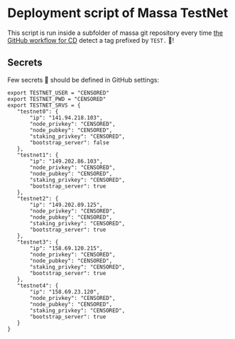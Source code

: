 # Deployment script of Massa TestNet

This script is run inside a subfolder of massa git repository every time [the GitHub workflow for CD](https://github.com/massalabs/massa/blob/main/.github/workflows/cd.yml) detect a tag prefixed by `TEST.` :rainbow:!

## Secrets

Few secrets :key: should be defined in GitHub settings:

```
export TESTNET_USER = "CENSORED"
export TESTNET_PWD = "CENSORED"
export TESTNET_SRVS = {
   "testnet0": {
       "ip": "141.94.218.103",
       "node_privkey": "CENSORED",
       "node_pubkey": "CENSORED",
       "staking_privkey": "CENSORED",
       "bootstrap_server": false
   },
   "testnet1": {
       "ip": "149.202.86.103",
       "node_privkey": "CENSORED",
       "node_pubkey": "CENSORED",
       "staking_privkey": "CENSORED",
       "bootstrap_server": true
   },
   "testnet2": {
       "ip": "149.202.89.125",
       "node_privkey": "CENSORED",
       "node_pubkey": "CENSORED",
       "staking_privkey": "CENSORED",
       "bootstrap_server": true
   },
   "testnet3": {
       "ip": "158.69.120.215",
       "node_privkey": "CENSORED",
       "node_pubkey": "CENSORED",
       "staking_privkey": "CENSORED",
       "bootstrap_server": true
   },
   "testnet4": {
       "ip": "158.69.23.120",
       "node_privkey": "CENSORED",
       "node_pubkey": "CENSORED",
       "staking_privkey": "CENSORED",
       "bootstrap_server": true
   }
}
```
